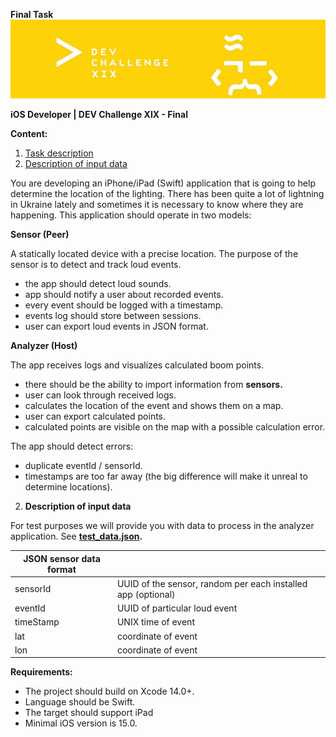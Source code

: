 **Final Task![](Aspose.Words.58540f0f-32a8-4ec3-9284-5e53c0941a36.001.jpeg)**

**iOS Developer | DEV Challenge XIX - Final**

**Content:**

1. [Task description](#_page0_x72.00_y370.88)
1. [Description of input data](#_page1_x72.00_y159.28)

You are developing an iPhone/iPad (Swift) application that is going to help determine the location of the lighting. There has been quite a lot of lightning in Ukraine lately and sometimes it is necessary to know where they are happening. This application should operate in two models:

**Sensor (Peer)**

A statically located device with a precise location. The purpose of the sensor is to detect and track loud events.

- the app should detect loud sounds.
- app should notify a user about recorded events.
- every event should be logged with a timestamp.
- events log should store between sessions.
- user can export loud events in JSON format.

**Analyzer (Host)**

The app receives logs and visualizes calculated boom points.

- there should be the ability to import information from **sensors.**
- user can look through received logs.
- calculates the location of the event and shows them on a map.
- user can export calculated points.
- calculated points are visible on the map with a possible calculation error.

The app should detect errors:

- duplicate eventId / sensorId.
- timestamps are too far away (the big difference will make it unreal to determine locations).
2. **Description<a name="_page1_x72.00_y159.28"></a> of input data**

For test purposes we will provide you with data to process in the analyzer application. See **[test_data.json](https://drive.google.com/file/d/1UhBf5TbAQqg0WNEL6kFbS4uTA90kzy2x/view?usp=sharing).**



|JSON sensor data format||
| - | :- |
|sensorId|UUID of the sensor, random per each installed app (optional)|
|eventId|UUID of particular loud event|
|timeStamp|UNIX time of event|
|lat|coordinate of event|
|lon|coordinate of event|

**Requirements:**

- The project should build on Xcode 14.0+.
- Language should be Swift.
- The target should support iPad
- Minimal iOS version is 15.0.
  
